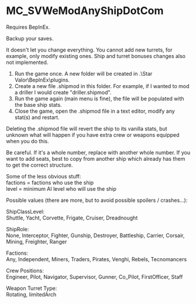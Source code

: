 # MC_SVWeModAnyShipDotCom
  
Requires BepInEx.  
  
Backup your saves.  
  
It doesn't let you change everything.  You cannot add new turrets, for example, only modify existing ones.  Ship and turret bonuses changes also not implemented.  
  
1. Run the game once.  A new folder will be created in .\Star Valor\BepInEx\plugins\.  
2. Create a new file <ship name>.shipmod in this folder.  For example, if I wanted to mod a driller I would create "driller.shipmod".  
3. Run the game again (main menu is fine), the file will be populated with the base ship stats.  
4. Close the game, open the .shipmod file in a text editor, modify any stat(s) and restart.  
  
Deleting the .shipmod file will revert the ship to its vanilla stats, but unknown what will happen if you have extra crew or weapons equipped when you do this.  
  
Be careful.  If it's a whole number, replace with another whole number.  If you want to add seats, best to copy from another ship which already has them to get the correct structure. 
  
Some of the less obvious stuff:  
factions = factions who use the ship  
level = minimum AI level who will use the ship  
  
Possible values (there are more, but to avoid possible spoilers / crashes...):  
  
ShipClassLevel:  
Shuttle, Yacht,	Corvette,	Frigate, Cruiser,	Dreadnought  
  
ShipRole:  
None, Interceptor, Fighter,	Gunship, Destroyer,	Battleship,	Carrier, Corsair,	Mining,	Freighter, Ranger  
  
Factions:  
Any, Independent, Miners, Traders, Pirates, Venghi,	Rebels,	Tecnomancers  
  
Crew Positions:  
Engineer, Pilot, Navigator, Supervisor, Gunner, Co_Pilot, FirstOfficer, Staff  
  
Weapon Turret Type:  
Rotating, limitedArch  
